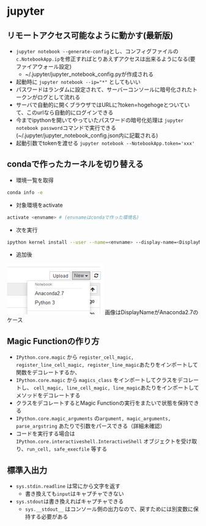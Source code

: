 # jupyter

## リモートアクセス可能なように動かす(最新版)

* `jupyter notebook --generate-config`とし、コンフィグファイルの `c.NotebookApp.ip`を修正すればとりあえずアクセスは出来るようになる(要ファイアウォール設定)
  * ~/.jupyter/jupyter_notebook_config.pyが作成される
* 起動時に `jupyter notebook --ip="*"` としてもいい
* パスワードはランダムに設定されて、サーバーコンソールに暗号化されたトークンがログとして流れる
* サーバで自動的に開くブラウザではURLに?token=hogehogeとついていて、このurlなら自動的にログインできる
* 今までipythonを開いてやっていたパスワードの暗号化処理は `jupyter notebook password`コマンドで実行できる(~/.jupyter/jupyter_notebook_config.json内に記載される)
* 起動引数でtokenを渡せる `jupyter notebook --NotebookApp.token='xxx'`

## condaで作ったカーネルを切り替える

* 環境一覧を取得

```bash
conda info -e
```

* 対象環境をactivate

```bash
activate <envname> # (envnameはcondaで作った環境名)
```

* 次を実行

```bash
ipython kernel install --user --name=<envname> --display-name=<DisplayName>
```

* 追加後

![キャプチャ](キャプチャ.png)
画像はDisplayNameがAnaconda2.7のケース

## Magic Functionの作り方

* `IPython.core.magic` から `register_cell_magic, register_line_cell_magic, register_line_magic`あたりをインポートして関数をデコレートするか、
* `IPython.core.magic` から `magics_class` をインポートしてクラスをデコレートし、 `cell_magic, line_cell_magic, line_magic`あたりをインポートしてメソッドをデコレートする
* クラスをデコレートするとMagic Functionの実行をまたいで状態を保持できる
* `IPython.core.magic_arguments` の`argument, magic_arguments, parse_argstring` あたりで引数をパースできる（詳細未確認）
* コードを実行する場合は`IPython.core.interactiveshell.InteractiveShell` オブジェクトを受け取り、`run_cell, safe_execfile` 等する

## 標準入出力

* `sys.stdin.readline` は常にから文字を返す
  * 書き換えても`input`はキャプチャできない
* `sys.stdout`は書き換えればキャプチャできる
  * `sys.__stdout__` はコンソール側の出力なので、戻すためには別変数に保持する必要がある